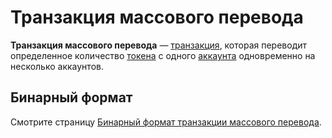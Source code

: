 # Транзакция массового перевода

**Транзакция массового перевода** — [транзакция](/blockchain/transaction.md), которая переводит определенное количество [токена](/blockchain/token.md) с одного [аккаунта](/blockchain/account.md) одновременно на несколько аккаунтов.

## Бинарный формат

Смотрите страницу [Бинарный формат транзакции массового перевода](/blockchain/binary-format/transaction-binary-format/mass-transfer-transaction-binary-format.md).
